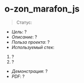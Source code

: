 # o-zon_marafon_js
> Статус: 

- _Цель_:
?
- _Описание_:
?
- _Польза проекта_: 
?
- _Используемый стек_:
1. ?
2. ?
- _Демонстрация_: 
?
- _PDF_: 
?
